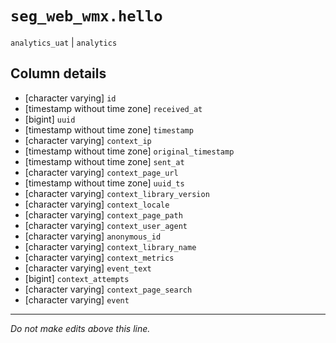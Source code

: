 # `seg_web_wmx.hello`
`analytics_uat` | `analytics`

## Column details
* [character varying] `id`
* [timestamp without time zone] `received_at`
* [bigint]    `uuid`
* [timestamp without time zone] `timestamp`
* [character varying] `context_ip`
* [timestamp without time zone] `original_timestamp`
* [timestamp without time zone] `sent_at`
* [character varying] `context_page_url`
* [timestamp without time zone] `uuid_ts`
* [character varying] `context_library_version`
* [character varying] `context_locale`
* [character varying] `context_page_path`
* [character varying] `context_user_agent`
* [character varying] `anonymous_id`
* [character varying] `context_library_name`
* [character varying] `context_metrics`
* [character varying] `event_text`
* [bigint]    `context_attempts`
* [character varying] `context_page_search`
* [character varying] `event`

-------------------------------------------------------------------------------
*Do not make edits above this line.*
